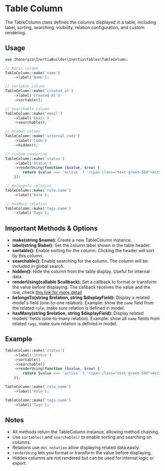 # Table Column

The TableColumn class defines the columns displayed in a table, including label, sorting, searching, visibility, relation configuration, and custom rendering.

## Usage

```php
use Jhonoryza\InertiaBuilder\Inertia\Tables\TableColumn;

// Basic column
TableColumn::make('name')
    ->label('Name');

// Sortable column
TableColumn::make('created_at')
    ->label('Created At')
    ->sortable();

// Searchable column
TableColumn::make('email')
    ->label('Email')
    ->searchable();

// Hidden column
TableColumn::make('internal_code')
    ->label('Code')
    ->hidden();

// Custom rendering
TableColumn::make('status')
    ->label('Status')
    ->renderUsing(function ($value, $row) {
        return $value === 'active' ? '<span class="text-green-500">Active</span>' : '<span class="text-red-500">Inactive</span>';
    });

// BelongsTo relation
TableColumn::make('role.name')
    ->label('Role');

// HasMany relation
TableColumn::make('tags.name')
    ->label('Tags');
```

## Important Methods & Options

- **make(string $name):** Create a new TableColumn instance.
- **label(string $label):** Set the column label shown in the table header.
- **sortable():** Enable sorting for the column. Clicking the header will sort by this column.
- **searchable():** Enable searching for the column. The column will be included in global search.
- **hidden():** Hide the column from the table display. Useful for internal data.
- **renderUsing(callable $callback):** Set a callback to format or transform the value before displaying. The callback receives the value and the row, check [this link for more detail](/docs/tables/render-using.md)
- **belongsTo(string $relation, string $displayField):** Display a related model's field (one-to-one relation). Example: show the `name` field from the related `role`, make sure relation is defined in model.
- **hasMany(string $relation, string $displayField):** Display related models' fields (one-to-many relation). Example: show all `name` fields from related `tags`, make sure relation is defined in model.

## Example

```php
TableColumn::make('status')
    ->label('Status')
    ->sortable()
    ->searchable()
    ->renderUsing(function ($value, $row) {
        return $value === 'active' ? '<span class="text-green-500">Active</span>' : '<span class="text-red-500">Inactive</span>';
    });

TableColumn::make('role.name')
    ->label('Role');

TableColumn::make('tags.name')
    ->label('Tags');
```

## Notes

- All methods return the TableColumn instance, allowing method chaining.
- Use `sortable()` and `searchable()` to enable sorting and searching on columns.
- Relations use `dot notation` allow displaying related data easily.
- `renderUsing` lets you format or transform the value before displaying.
- Hidden columns are not rendered but can be used for internal logic or export.
